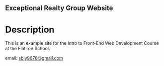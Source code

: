 Exceptional Realty Group Website
---

# Description

This is an example site for the Intro to Front-End Web
Development Course at the Flatiron School.

email: sbly9678@gmail.com
